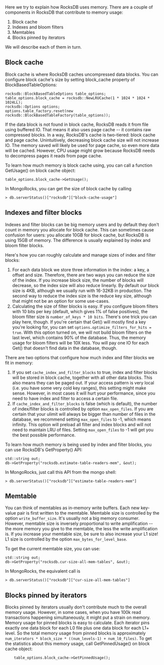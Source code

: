Here we try to explain how RocksDB uses memory. There are a couple of components in RocksDB that contribute to memory usage:

1. Block cache
2. Indexes and bloom filters
3. Memtables
4. Blocks pinned by iterators

We will describe each of them in turn.

## Block cache

Block cache is where RocksDB caches uncompressed data blocks. You can configure block cache's size by setting block_cache property of BlockBasedTableOptions:

    rocksdb::BlockBasedTableOptions table_options;
    table_options.block_cache = rocksdb::NewLRUCache(1 * 1024 * 1024 * 1024LL);
    rocksdb::Options options;
    options.table_factory.reset(new rocksdb::BlockBasedTableFactory(table_options));

If the data block is not found in block cache, RocksDB reads it from file using buffered IO. That means it also uses page cache -- it contains raw compressed blocks. In a way, RocksDB's cache is two-tiered: block cache and page cache. Unintuitively, decreasing block cache size will not increase IO. The memory saved will likely be used for page cache, so even more data will be cached. However, CPU usage might grow because RocksDB needs to decompress pages it reads from page cache.

To learn how much memory is block cache using, you can call a function GetUsage() on block cache object:

    table_options.block_cache->GetUsage();

In MongoRocks, you can get the size of block cache by calling

    > db.serverStatus()["rocksdb"]["block-cache-usage"]

## Indexes and filter blocks

Indexes and filter blocks can be big memory users and by default they don't count in memory you allocate for block cache. This can sometimes cause confusion for users: you allocate 10GB for block cache, but RocksDB is using 15GB of memory. The difference is usually explained by index and bloom filter blocks.

Here's how you can roughly calculate and manage sizes of index and filter blocks:

1. For each data block we store three information in the index: a key, a offset and size. Therefore, there are two ways you can reduce the size of the index. If you increase block size, the number of blocks will decrease, so the index size will also reduce linearly. By default our block size is 4KB, although we usually run with 16-32KB in production. The second way to reduce the index size is the reduce key size, although that might not be an option for some use-cases.
2. Calculating the size of filter blocks is easy. If you configure bloom filters with 10 bits per key (default, which gives 1% of false positives), the bloom filter size is `number_of_keys * 10 bits`. There's one trick you can play here, though. If you're certain that Get() will mostly find a key you're looking for, you can set `options.optimize_filters_for_hits = true`. With this option turned on, we will not build bloom filters on the last level, which contains 90% of the database. Thus, the memory usage for bloom filters will be 10X less. You will pay one IO for each Get() that doesn't find data in the database, though.

There are two options that configure how much index and filter blocks we fit in memory:

1. If you set `cache_index_and_filter_blocks` to true, index and filter blocks will be stored in block cache, together with all other data blocks. This also means they can be paged out. If your access pattern is very local (i.e. you have some very cold key ranges), this setting might make sense. However, in most cases it will hurt your performance, since you need to have index and filter to access a certain file.
2. If `cache_index_and_filter_blocks` is false (which is default), the number of index/filter blocks is controlled by option `max_open_files`. If you are certain that your ulimit will always be bigger than number of files in the database, we recommend setting `max_open_files` to -1, which means infinity. This option will preload all filter and index blocks and will not need to maintain LRU of files. Setting `max_open_files` to -1 will get you the best possible performance.

To learn how much memory is being used by index and filter blocks, you can use RocksDB's GetProperty() API:

    std::string out;
    db->GetProperty("rocksdb.estimate-table-readers-mem", &out);

In MongoRocks, just call this API from the mongo shell:

    > db.serverStatus()["rocksdb"]["estimate-table-readers-mem"]

## Memtable

You can think of memtables as in-memory write buffers. Each new key-value pair is first written to the memtable. Memtable size is controlled by the option `write_buffer_size`. It's usually not a big memory consumer. However, memtable size is inversely proportional to write amplification -- the more memory you give to the memtable, the less the write amplification is. If you increase your memtable size, be sure to also increase your L1 size! L1 size is controlled by the option `max_bytes_for_level_base`.

To get the current memtable size, you can use:

    std::string out;
    db->GetProperty("rocksdb.cur-size-all-mem-tables", &out);

In MongoRocks, the equivalent call is

    > db.serverStatus()["rocksdb"]["cur-size-all-mem-tables"]

## Blocks pinned by iterators

Blocks pinned by iterators usually don't contribute much to the overall memory usage. However, in some cases, when you have 100k read transactions happening simultaneously, it might put a strain on memory. Memory usage for pinned blocks is easy to calculate. Each iterator pins exactly one data block for each L0 file plus one data block for each L1+ level. So the total memory usage from pinned blocks is approximately `num_iterators * block_size * ((num_levels-1) + num_l0_files)`. To get the statistics about this memory usage, call GetPinnedUsage() on block cache object:

        table_options.block_cache->GetPinnedUsage();